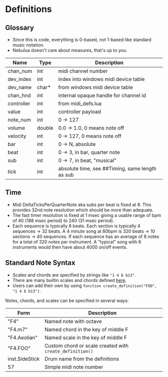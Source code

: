 
# Definitions

## Glossary

- Since this is code, everything is 0-based, not 1-based like standard music notation.
- Nebulua doesn't care about measures, that's up to you.

Name       | Type   | Description                                     |
-------    | ------ | ---------------------------                     |
chan_num   | int    | midi channel number                             |
dev_index  | int    | index into windows midi device table            |
dev_name   | char*  | from windows midi device table                  |
chan_hnd   | int    | internal opaque handle for channel id           |
controller | int    | from midi_defs.lua                              |
value      | int    | controller payload                              |
note_num   | int    | 0 -> 127                                        |
volume     | double | 0.0 -> 1.0, 0 means note off                    |
velocity   | int    | 0 -> 127, 0 means note off                      |
bar        | int    | 0 -> N, absolute                                |
beat       | int    | 0 -> 3, in bar, quarter note                    |
sub        | int    | 0 -> 7, in beat, "musical"                      |
tick       | int    | absolute time, see ##Timing, same length as sub |


## Time

- Midi DeltaTicksPerQuarterNote aka subs per beat is fixed at 8. This provides 32nd note resolution which
  should be more than adequate.
- The fast timer resolution is fixed at 1 msec giving a usable range of bpm of 40 (188 msec period)
  to 240 (31 msec period).
- Each sequence is typically 8 beats. Each section is typically 4 sequences -> 32 beats. A 4 minute song at
  80bpm is 320 beats -> 10 sections -> 40 sequences. If each sequence has an average of 8 notes for a total
  of 320 notes per instrument. A "typical" song with 6 instruments would then have about 4000 on/off events.

## Standard Note Syntax

- Scales and chords are specified by strings like `"1 4 6 b13"`.
- There are many builtin scales and chords defined [here](music_defs.lua).
- Users can add their own by using `function create_definition("FOO", "1 4 6 b13")`.

Notes, chords, and scales can be specified in several ways:

Form              | Description                                              |
-------           | ---------------------------                              |
"F4"              | Named note with octave                                   |
"F4.m7"           | Named chord in the key of middle F                       |
"F4.Aeolian"      | Named scale in the key of middle F                       |
"F4.FOO"          | Custom chord or scale created with `create_definition()` |
inst.SideStick    | Drum name from the definitions                           |
57                | Simple midi note number                                  |

